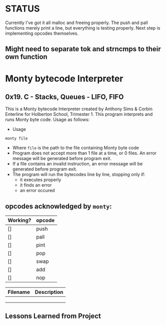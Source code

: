  # STATUS
Currently I've got it all malloc and freeing properly. The push and pall functions merely print a line, but everything is testing properly. Next step is implementing opcodes themselves. 
 ## Might need to separate tok and strncmps to their own function
 # Monty bytecode Interpreter
 ## 0x19. C - Stacks, Queues - LIFO, FIFO

This is a Monty bytecode Interpreter created by Anthony Sims & Corbin Enterline for Holberton School, Trimester 1.
This program interprets and runs Monty byte code.  Usage as follows:

* Usage
```
monty file
```
* Where `file` is the path to the file containing Monty byte code
* Program does not accept more than 1 file at a time, or 0 files. An error message will be generated before program exit.
* If a file contains an invalid instruction, an error message will be generated before program exit.
* The program will run the bytecodes line by line, stopping only if:
  - it executes properly
  - it finds an error
  - an error occured

 ## opcodes acknowledged by `monty`:
Working? | opcode 
---------|--------
 [] | push
 [] | pall
 [] | pint
 [] | pop
 [] | swap
 [] | add
 [] | nop

Filename | Description
---------|------------
[]() | 
[]() | 
[]() | 

## Lessons Learned from Project
